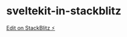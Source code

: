 # sveltekit-in-stackblitz

[Edit on StackBlitz ⚡️](https://stackblitz.com/edit/sveltekit-in-stackblitz)